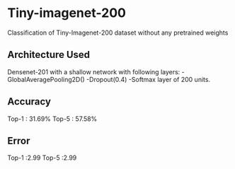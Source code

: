 # Tiny-imagenet-200
Classification of Tiny-Imagenet-200 dataset without any pretrained weights

## Architecture Used

Densenet-201 with a shallow network with following layers:
-GlobalAveragePooling2D()
-Dropout(0.4)
-Softmax layer of 200 units.

## Accuracy 

Top-1 : 31.69%
Top-5 : 57.58%

## Error

Top-1 :2.99
Top-5 :2.99
